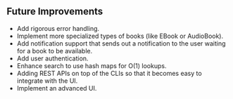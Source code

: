 ## Future Improvements
- Add rigorous error handling.
- Implement more specialized types of books (like EBook or AudioBook).
- Add notification support that sends out a notification to the user waiting for a book to be available.
- Add user authentication.
- Enhance search to use hash maps for O(1) lookups.
- Adding REST APIs on top of the CLIs so that it becomes easy to integrate with the UI. 
- Implement an advanced UI.